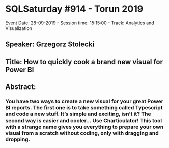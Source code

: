 # SQLSaturday #914 - Torun 2019
Event Date: 28-09-2019 - Session time: 15:15:00 - Track: Analytics and Visualization
## Speaker: Grzegorz Stolecki
## Title: How to quickly cook a brand new visual for Power BI
## Abstract:
### You have two ways to create a new visual for your great Power BI reports. The first one is to take something called Typescript and code a new stuff. It’s simple and exciting, isn’t it?  The second way is easier and cooler... Use Charticulator! This tool with a strange name gives you everything to prepare your own visual from a scratch without coding, only with dragging and dropping.
